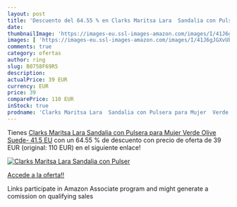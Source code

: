 ```yaml
---
layout: post
title: 'Descuento del 64.55 % en Clarks Maritsa Lara  Sandalia con Pulser'
date: 
thumbnailImage: 'https://images-eu.ssl-images-amazon.com/images/I/41J6gJGXvUL._SL200_.jpg'
images: [ 'https://images-eu.ssl-images-amazon.com/images/I/41J6gJGXvUL._SL200_.jpg' ]
comments: true
category: ofertas
author: ring
slug: B0758F69R5
description:
actualPrice: 39 EUR
currency: EUR
price: 39
comparePrice: 110 EUR
inStock: true
prodname: 'Clarks Maritsa Lara  Sandalia con Pulsera para Mujer  Verde  Olive Suede-   41.5 EU'
---
```


Tienes [Clarks Maritsa Lara  Sandalia con Pulsera para Mujer  Verde  Olive Suede-   41.5 EU](https://www.amazon.es/dp/B0758F69R5/?tag=tolees-21) con un 64.55 % de descuento con precio de oferta de 39 EUR (original: 110 EUR) en el siguiente enlace!

[![Clarks Maritsa Lara  Sandalia con Pulser](https://images-eu.ssl-images-amazon.com/images/I/41J6gJGXvUL._SL200_.jpg)](https://www.amazon.es/dp/B0758F69R5/?tag=tolees-21)

[Accede a la oferta!!](https://www.amazon.es/dp/B0758F69R5/?tag=tolees-21)

Links participate in Amazon Associate program and might generate a comission on qualifying sales


